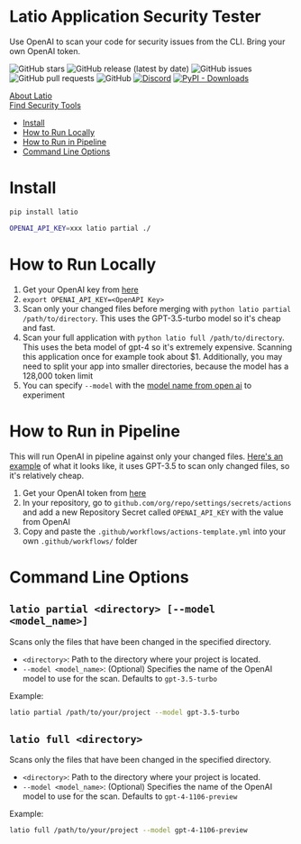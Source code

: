# Latio Application Security Tester
Use OpenAI to scan your code for security issues from the CLI. Bring your own OpenAI token.

![GitHub stars](https://img.shields.io/github/stars/latiotech/LAST?style=social)
![GitHub release (latest by date)](https://img.shields.io/github/v/release/latiotech/LAST)
![GitHub issues](https://img.shields.io/github/issues/latiotech/LAST)
![GitHub pull requests](https://img.shields.io/github/issues-pr/latiotech/LAST)
![GitHub](https://img.shields.io/github/license/latiotech/LAST)
[![Discord](https://img.shields.io/discord/1119809850239614978)](https://discord.gg/k5aBQ55j5M)
[![PyPI - Downloads](https://img.shields.io/pypi/dm/latio)](https://pypi.org/project/latio/)


[About Latio](https://latio.tech)  
[Find Security Tools](https://latio.tech)  

- [Install](#Install)
- [How to Run Locally](#how-to-run-locally)
- [How to Run in Pipeline](#how-to-run-in-pipeline)
- [Command Line Options](#command-line-options)

# Install

```bash
pip install latio

OPENAI_API_KEY=xxx latio partial ./ 
```

# How to Run Locally

1. Get your OpenAI key from [here](https://platform.openai.com/api-keys)
2. `export OPENAI_API_KEY=<OpenAPI Key>`
3. Scan only your changed files before merging with `python latio partial /path/to/directory`. This uses the GPT-3.5-turbo model so it's cheap and fast.
4. Scan your full application with `python latio full /path/to/directory`. This uses the beta model of gpt-4 so it's extremely expensive. Scanning this application once for example took about $1. Additionally, you may need to split your app into smaller directories, because the model has a 128,000 token limit 
5. You can specify `--model` with the [model name from open ai](https://platform.openai.com/docs/models) to experiment

# How to Run in Pipeline

This will run OpenAI in pipeline against only your changed files. [Here's an example](https://github.com/latiotech/insecure-kubernetes-deployments/actions/runs/7081197080/job/19270126283?pr=6) of what it looks like, it uses GPT-3.5 to scan only changed files, so it's relatively cheap.

1. Get your OpenAI token from [here](https://platform.openai.com/api-keys)
2. In your repository, go to `github.com/org/repo/settings/secrets/actions` and add a new Repository Secret called `OPENAI_API_KEY` with the value from OpenAI
3. Copy and paste the `.github/workflows/actions-template.yml` into your own `.github/workflows/` folder

# Command Line Options

## `latio partial <directory> [--model <model_name>]`

Scans only the files that have been changed in the specified directory.

- `<directory>`: Path to the directory where your project is located.
- `--model <model_name>`: (Optional) Specifies the name of the OpenAI model to use for the scan. Defaults to `gpt-3.5-turbo`

Example:
```bash
latio partial /path/to/your/project --model gpt-3.5-turbo
```

## `latio full <directory>`

Scans only the files that have been changed in the specified directory.

- `<directory>`: Path to the directory where your project is located.
- `--model <model_name>`: (Optional) Specifies the name of the OpenAI model to use for the scan. Defaults to `gpt-4-1106-preview`

Example:
```bash
latio full /path/to/your/project --model gpt-4-1106-preview
```

